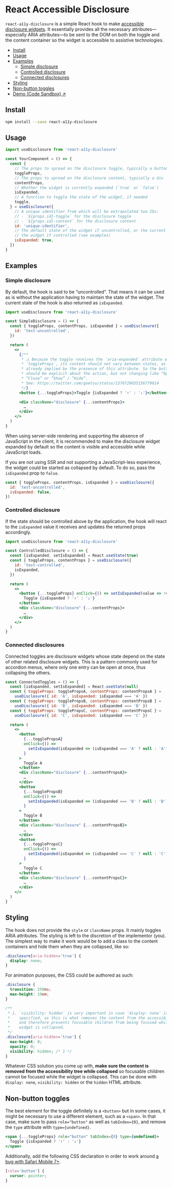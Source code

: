 # React Accessible Disclosure

`react-a11y-disclosure` is a simple React hook to make [accessible disclosure widgets](https://www.w3.org/TR/wai-aria-practices-1.1/). It essentially provides all the necessary attributes—especially ARIA attributes—to be sent to the DOM on both the toggle and the content container so the widget is accessible to assistive technologies.

- [Install](#install)
- [Usage](#usage)
- [Examples](#examples)
  - [Simple disclosure](#simple-disclosure)
  - [Controlled disclosure](#controlled-disclosure)
  - [Connected disclosures](#connected-disclosures)
- [Styling](#styling)
- [Non-button toggles](#non-button-toggles)
- [Demo (Code Sandbox) ↗](https://codesandbox.io/s/react-a11y-disclosure-6l7pj)

## Install

```sh
npm install --save react-a11y-disclosure
```

## Usage

```js
import useDisclosure from 'react-a11y-disclosure'

const YourComponent = () => {
  const {
    // The props to spread on the disclosure toggle, typically a button
    toggleProps,
    // The props to spread on the disclosure content, typically a div
    contentProps,
    // Whether the widget is currently expanded (`true` or `false`)
    isExpanded,
    // A function to toggle the state of the widget, if needed
    toggle,
  } = useDisclosure({
    // A unique identifier from which will be extrapolated two IDs:
    // - `${props.id}-toggle` for the disclosure toggle
    // - `${props.id}-content` for the disclosure content
    id: 'unique-identifier',
    // The default state of the widget if uncontrolled, or the current state of
    // the widget if controlled (see examples)
    isExpanded: true,
  })
}
```

## Examples

### Simple disclosure

By default, the hook is said to be “uncontrolled”. That means it can be used as is without the application having to maintain the state of the widget. The current state of the hook is also returned as `isExpanded`.

```jsx
import useDisclosure from 'react-a11y-disclosure'

const SimpleDisclosure = () => {
  const { toggleProps, contentProps, isExpanded } = useDisclosure({
    id: 'test-uncontrolled',
  })

  return (
    <>
      {/**
       * ⚠️ Because the toggle receives the `aria-expanded` attribute as part of
       * `toggleProps`, its content should not vary between states, as this is
       * already implied by the presence of this attribute. So the button label
       * should be explicit about the action, but not changing like “Open” /
       * “Close” or “Show” / “Hide”.
       * See: https://twitter.com/goetsu/status/1370729035156779014
       */}
      <button {...toggleProps}>Toggle {isExpanded ? '↑' : '↓'}</button>

      <div className="disclosure" {...contentProps}>
        …
      </div>
    </>
  )
}
```

When using server-side rendering and supporting the absence of JavaScript in the client, it is recommended to make the disclosure widget expanded by default so the content is visible and accessible while JavaScript loads.

If you are not using SSR and not supporting a JavaScript-less experience, the widget could be started as collapsed by default. To do so, pass the `isExpanded` prop to `false`.

```js
const { toggleProps, contentProps, isExpanded } = useDisclosure({
  id: 'test-uncontrolled',
  isExpanded: false,
})
```

### Controlled disclosure

If the state should be controlled above by the application, the hook will react to the `isExpanded` value it receives and updates the returned props accordingly.

```jsx
import useDisclosure from 'react-a11y-disclosure'

const ControlledDisclosure = () => {
  const [isExpanded, setIsExpanded] = React.useState(true)
  const { toggleProps, contentProps } = useDisclosure({
    id: 'test-controlled',
    isExpanded,
  })

  return (
    <>
      <button {...toggleProps} onClick={() => setIsExpanded(value => !value)}>
        Toggle {isExpanded ? '↑' : '↓'}
      </button>
      <div className="disclosure" {...contentProps}>
        …
      </div>
    </>
  )
}
```

### Connected disclosures

Connected toggles are disclosure widgets whose state depend on the state of other related disclosure widgets. This is a pattern commonly used for accordion menus, where only one entry can be open at once, thus collapsing the others.

```jsx
const ConnectedToggles = () => {
  const [isExpanded, setIsExpanded] = React.useState(null)
  const { toggleProps: togglePropsA, contentProps: contentPropsA } =
    useDisclosure({ id: 'A', isExpanded: isExpanded === 'A' })
  const { toggleProps: togglePropsB, contentProps: contentPropsB } =
    useDisclosure({ id: 'B', isExpanded: isExpanded === 'B' })
  const { toggleProps: togglePropsC, contentProps: contentPropsC } =
    useDisclosure({ id: 'C', isExpanded: isExpanded === 'C' })

  return (
    <>
      <button
        {...togglePropsA}
        onClick={() =>
          setIsExpanded(isExpanded => (isExpanded === 'A' ? null : 'A'))
        }
      >
        Toggle A
      </button>
      <div className="disclosure" {...contentPropsA}>
        …
      </div>
      <button
        {...togglePropsB}
        onClick={() =>
          setIsExpanded(isExpanded => (isExpanded === 'B' ? null : 'B'))
        }
      >
        Toggle B
      </button>
      <div className="disclosure" {...contentPropsB}>
        …
      </div>
      <button
        {...togglePropsC}
        onClick={() =>
          setIsExpanded(isExpanded => (isExpanded === 'C' ? null : 'C'))
        }
      >
        Toggle C
      </button>
      <div className="disclosure" {...contentPropsC}>
        …
      </div>
    </>
  )
}
```

## Styling

The hook does not provide the `style` or `className` props. It mainly toggles ARIA attributes. The styling is left to the discretion of the implementor (you). The simplest way to make it work would be to add a class to the content containers and hide them when they are collapsed, like so:

```css
.disclosure[aria-hidden='true'] {
  display: none;
}
```

For animation purposes, the CSS could be authored as such:

```css
.disclosure {
  transition: 250ms;
  max-height: 10em;
}

/**
 * 1. `visibility: hidden` is very important in case `display: none` is not 
 *    specified, as this is what removes the content from the accessibility tree
 *    and therefore prevents focusable children from being focused while the 
 *    widget is collapsed.
 */
.disclosure[aria-hidden='true'] {
  max-height: 0;
  opacity: 0;
  visibility: hidden; /* 1 */
}
```

Whatever CSS solution you come up with, **make sure the content is removed from the accessibility tree while collapsed** so focusable children cannot be focused while the widget is collapsed. This can be done with `display: none`, `visibility: hidden` or the `hidden` HTML attribute.

## Non-button toggles

The best element for the toggle definitely is a `<button>` but in some cases, it might be necessary to use a different element, such as a `<span>`. In that case, make sure to pass `role="button"` as well as `tabIndex={0}`, and remove the `type` attribute with `type={undefined}`.

```jsx
<span {...toggleProps} role="button" tabIndex={0} type={undefined}>
  Toggle {isExpanded ? '↑' : '↓'}
</span>
```

Additionally, add the following CSS declaration in order to work around [a bug with Safari Mobile 7+](https://developer.mozilla.org/en-US/docs/Web/API/Element/click_event#safari_mobile).

```css
[role='button'] {
  cursor: pointer;
}
```
